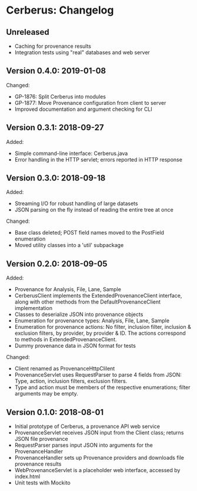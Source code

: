 Cerberus: Changelog
===================

Unreleased
----------

- Caching for provenance results
- Integration tests using "real" databases and web server


Version 0.4.0: 2019-01-08
-------------------------

Changed:
- GP-1876: Split Cerberus into modules
- GP-1877: Move Provenance configuration from client to server
- Improved documentation and argument checking for CLI


Version 0.3.1: 2018-09-27
-------------------------

Added:
- Simple command-line interface: Cerberus.java
- Error handling in the HTTP servlet; errors reported in HTTP response


Version 0.3.0: 2018-09-18
-------------------------

Added:
- Streaming I/O for robust handling of large datasets
- JSON parsing on the fly instead of reading the entire tree at once

Changed:
- Base class deleted; POST field names moved to the PostField enumeration
- Moved utility classes into a 'util' subpackage


Version 0.2.0: 2018-09-05
-------------------------

Added:
- Provenance for Analysis, File, Lane, Sample
- CerberusClient implements the ExtendedProvenanceClient interface, along with other methods from the DefaultProvenanceClient implementation
- Classes to deserialize JSON into provenance objects
- Enumeration for provenance types: Analysis, File, Lane, Sample
- Enumeration for provenance actions: No filter, inclusion filter, inclusion & exclusion filters, by provider, by provider & ID. The actions correspond to methods in ExtendedProvenanceClient.
- Dummy provenance data in JSON format for tests

Changed:
- Client renamed as ProvenanceHttpClilent
- ProvenanceServlet uses RequestParser to parse 4 fields from JSON: Type, action, inclusion filters, exclusion filters.
- Type and action must be members of the respective enumerations; filter arguments may be empty.


Version 0.1.0: 2018-08-01
-------------------------

- Initial prototype of Cerberus, a provenance API web service
- ProvenanceServlet receives JSON input from the Client class; returns JSON file provenance
- RequestParser parses input JSON into arguments for the ProvenanceHandler
- ProvenanceHandler sets up Provenance providers and downloads file provenance results
- WebProvenanceServlet is a placeholder web interface, accessed by index.html
- Unit tests with Mockito
